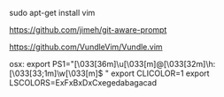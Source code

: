 sudo apt-get install vim

https://github.com/jimeh/git-aware-prompt

https://github.com/VundleVim/Vundle.vim

osx:
export PS1="\[\033[36m\]\u\[\033[m\]@\[\033[32m\]\h:\[\033[33;1m\]\w\[\033[m\]\$ "
export CLICOLOR=1
export LSCOLORS=ExFxBxDxCxegedabagacad
